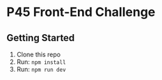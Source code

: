 # P45 Front-End Challenge

## Getting Started

1. Clone this repo
2. Run: `npm install`
3. Run: `npm run dev`

